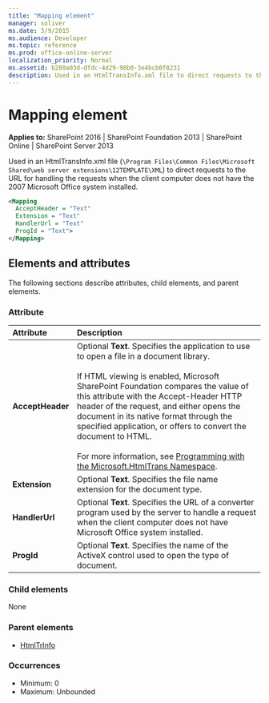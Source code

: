 ```yaml
---
title: "Mapping element"
manager: soliver
ms.date: 3/9/2015
ms.audience: Developer
ms.topic: reference
ms.prod: office-online-server
localization_priority: Normal
ms.assetid: b280a03d-dfdc-4d29-98b0-3e4bcb0f8231
description: Used in an HtmlTransInfo.xml file to direct requests to the URL for handling the requests when the client computer does not have the 2007 Microsoft Office system installed.
---
```


# Mapping element

**Applies to:** SharePoint 2016 | SharePoint Foundation 2013 | SharePoint Online | SharePoint Server 2013
  
Used in an HtmlTransInfo.xml file (`\Program Files\Common Files\Microsoft Shared\web server extensions\12TEMPLATE\XML`) to direct requests to the URL for handling the requests when the client computer does not have the 2007 Microsoft Office system installed.
  
```XML
<Mapping
  AcceptHeader = "Text"
  Extension = "Text"
  HandlerUrl = "Text"
  ProgId = "Text">
</Mapping>
```

## Elements and attributes

The following sections describe attributes, child elements, and parent elements.

### Attribute

|**Attribute**|**Description**|
|:-----|:-----|
|**AcceptHeader** <br/> |Optional **Text**. Specifies the application to use to open a file in a document library.<br/><br/>If HTML viewing is enabled, Microsoft SharePoint Foundation compares the value of this attribute with the Accept-Header HTTP header of the request, and either opens the document in its native format through the specified application, or offers to convert the document to HTML.<br/><br/>For more information, see [Programming with the Microsoft.HtmlTrans Namespace](http://msdn.microsoft.com/library/ed3b5457-0dbd-49f7-b60e-545b44d4a2b2%28Office.15%29.aspx).  <br/> |
|**Extension** <br/> |Optional **Text**. Specifies the file name extension for the document type.  <br/> |
|**HandlerUrl** <br/> |Optional **Text**. Specifies the URL of a converter program used by the server to handle a request when the client computer does not have Microsoft Office system installed.  <br/> |
|**ProgId** <br/> |Optional **Text**. Specifies the name of the ActiveX control used to open the type of document.  <br/> |
   
### Child elements

None
   
### Parent elements

- [HtmlTrInfo](htmltrinfo-element.md)
   
### Occurrences

- Minimum: 0
- Maximum: Unbounded
   
<br/>
